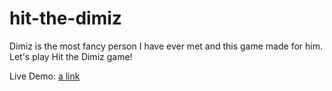# hit-the-dimiz
Dimiz is the most fancy person I have ever met and this game made for him.
Let's play Hit the Dimiz game!

Live Demo: 
[a link](kirciemre.github.io/hit-the-dimiz)

